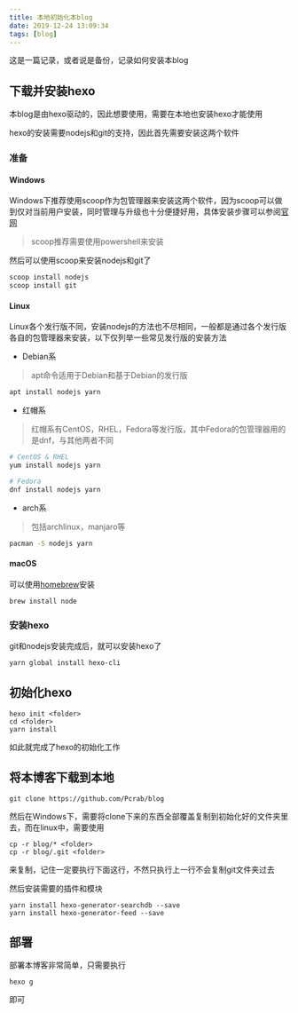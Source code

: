 ```yaml
---
title: 本地初始化本blog
date: 2019-12-24 13:09:34
tags: [blog]
---
```


这是一篇记录，或者说是备份，记录如何安装本blog

<!-- more -->

## 下载并安装hexo

本blog是由hexo驱动的，因此想要使用，需要在本地也安装hexo才能使用

hexo的安装需要nodejs和git的支持，因此首先需要安装这两个软件

### 准备

#### Windows

Windows下推荐使用scoop作为包管理器来安装这两个软件，因为scoop可以做到仅对当前用户安装，同时管理与升级也十分便捷好用，具体安装步骤可以参阅[官网](https://scoop.sh/)

> scoop推荐需要使用powershell来安装

然后可以使用scoop来安装nodejs和git了

```powershell
scoop install nodejs
scoop install git
```

#### Linux

Linux各个发行版不同，安装nodejs的方法也不尽相同，一般都是通过各个发行版各自的包管理器来安装，以下仅列举一些常见发行版的安装方法

- Debian系

> apt命令适用于Debian和基于Debian的发行版

```bash
apt install nodejs yarn
```

- 红帽系

> 红帽系有CentOS，RHEL，Fedora等发行版，其中Fedora的包管理器用的是dnf，与其他两者不同

```bash
# CentOS & RHEL
yum install nodejs yarn

# Fedora
dnf install nodejs yarn
```

- arch系

> 包括archlinux，manjaro等

```bash
pacman -S nodejs yarn
```

#### macOS

可以使用[homebrew](https://brew.sh/)安装

```homebrew
brew install node
```

### 安装hexo

git和nodejs安装完成后，就可以安装hexo了

```sh
yarn global install hexo-cli
```

## 初始化hexo

```shell
hexo init <folder>
cd <folder>
yarn install
```

如此就完成了hexo的初始化工作

## 将本博客下载到本地

```shell
git clone https://github.com/Pcrab/blog
```

然后在Windows下，需要将clone下来的东西全部覆盖复制到初始化好的文件夹里去，而在linux中，需要使用

```shell
cp -r blog/* <folder>
cp -r blog/.git <folder>
```

来复制，记住一定要执行下面这行，不然只执行上一行不会复制git文件夹过去

然后安装需要的插件和模块

```shell
yarn install hexo-generator-searchdb --save
yarn install hexo-generator-feed --save
```

## 部署

部署本博客非常简单，只需要执行

```shell
hexo g
```

即可
